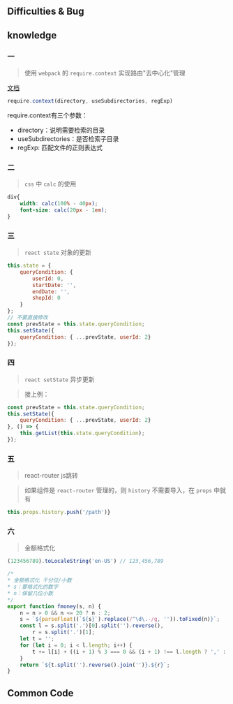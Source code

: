 ## Difficulties & Bug

## knowledge

### 一

> 使用 `webpack` 的 `require.context` 实现路由"去中心化"管理

[文档](https://webpack.js.org/guides/dependency-management/#require-context)

```js
require.context(directory, useSubdirectories, regExp)
```

require.context有三个参数：

* directory：说明需要检索的目录
* useSubdirectories：是否检索子目录
* regExp: 匹配文件的正则表达式

### 二

> `css` 中 `calc` 的使用

```css
div{
    width: calc(100% - 40px);
    font-size: calc(20px - 1em);
}
```

### 三

> `react state` 对象的更新

```js
this.state = {
    queryCondition: {
        userId: 0,
        startDate: '',
        endDate: '',
        shopId: 0
    }
};
// 不要直接修改
const prevState = this.state.queryCondition;
this.setState({
    queryCondition: { ...prevState, userId: 2}
});
```

### 四

> `react setState` 异步更新

> 接上例：

```js
const prevState = this.state.queryCondition;
this.setState({
    queryCondition: { ...prevState, userId: 2}
}, () => {
    this.getList(this.state.queryCondition);
});
```

### 五

> react-router js跳转

> 如果组件是 `react-router` 管理的，则 `history` 不需要导入，在 `props` 中就有

```js
this.props.history.push('/path')}
```

### 六

> 金额格式化

```js
(123456789).toLocaleString('en-US') // 123,456,789

/*
* 金额格式化 千分位/小数
* s：要格式化的数字
* n：保留几位小数
*/
export function fmoney(s, n) {
    n = n > 0 && n <= 20 ? n : 2;
    s = `${parseFloat((`${s}`).replace(/^\d\.-/g, '')).toFixed(n)}`;
    const l = s.split('.')[0].split('').reverse(),
        r = s.split('.')[1];
    let t = '';
    for (let i = 0; i < l.length; i++) {
        t += l[i] + ((i + 1) % 3 === 0 && (i + 1) !== l.length ? ',' : '');
    }
    return `${t.split('').reverse().join('')}.${r}`;
}
```

## Common Code